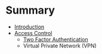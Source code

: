# Summary

* [Introduction](README.md)
* [Access Control](access/access_control.md)
   * [Two Factor Authentication](access/two_factor_authentication.md)
   * Virtual Private Network (VPN)

